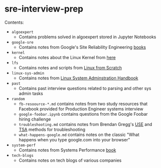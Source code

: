 # sre-interview-prep

Contents:

- `algoexpert`
    * Contains problems solved in algoexpert stored in Jupyter Notebooks
- `google-sre`
    * Contains notes from Google's Site Reliability Engineering [books](https://landing.google.com/sre/books/)
- `kernel`
    * Contains notes about the Linux Kernel from [here](https://github.com/0xAX/linux-insides)
- `lfs`
    * Contains notes and scripts from [Linux from Scratch](http://www.linuxfromscratch.org/)
- `linux-sys-admin`
    * Contains notes from [Linux System Adminstration Handbook](https://www.amazon.com/UNIX-Linux-System-Administration-Handbook/dp/0134277554/ref=sr_1_8?dchild=1&keywords=linux&qid=1592369959&sr=8-8)
- `past`
    * Contains past interview questions related to parsing and other sys admin tasks
- `random`
    * `fb-resoource-*.md` contains notes from two study resources that Facebook provided for Production Engineer systems interview
    * `google-foobar.ipynb` contains questions from the Google Foobar hiring challenge
    * `troubleshooting.md` contains notes from Brendan Gregg's [USE](http://www.brendangregg.com/usemethod.html) and [TSA](http://www.brendangregg.com/tsamethod.html) methods for troubleshooting
    * `what-happens-google.md` contains notes on the classic "What happens when you type google.com into your browser"
- `system-perf`
    * Contains notes from Systems Performance [book](https://www.amazon.com/Systems-Performance-Enterprise-Brendan-Gregg/dp/0133390098)
- `tech-blogs`
    * Contains notes on tech blogs of various companies